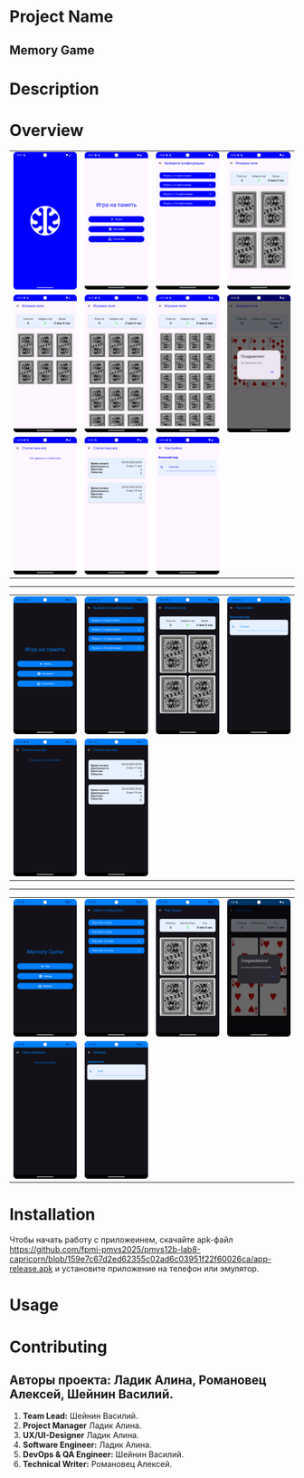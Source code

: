 # Project Name
## **Memory Game**
# Description


# Overview
<table>
  <tr>
    <td><img src="https://github.com/fpmi-pmvs2025/pmvs12b-lab8-capricorn/blob/d5131407b6bc47a4c3687d1e573d50d6a05bacad/imgs/Screenshot_20250405_080756.png?raw=true" width="200" style="display: inline" /></td>
    <td><img src="https://github.com/fpmi-pmvs2025/pmvs12b-lab8-capricorn/blob/d5131407b6bc47a4c3687d1e573d50d6a05bacad/imgs/Screenshot_20250405_075800.png" width="200" style="display: inline" /></td>
<td><img src="https://github.com/fpmi-pmvs2025/pmvs12b-lab8-capricorn/blob/d5131407b6bc47a4c3687d1e573d50d6a05bacad/imgs/Screenshot_20250405_075825.png" width="200" style="display: inline" /></td>
<td><img src="https://github.com/fpmi-pmvs2025/pmvs12b-lab8-capricorn/blob/d5131407b6bc47a4c3687d1e573d50d6a05bacad/imgs/Screenshot_20250405_075859.png" width="200" style="display: inline" /></td>


  </tr>
  <tr>
<td><img src="https://github.com/fpmi-pmvs2025/pmvs12b-lab8-capricorn/blob/d5131407b6bc47a4c3687d1e573d50d6a05bacad/imgs/Screenshot_20250405_075847.png" width="200" style="display: inline" /></td>
<td><img src="https://github.com/fpmi-pmvs2025/pmvs12b-lab8-capricorn/blob/d5131407b6bc47a4c3687d1e573d50d6a05bacad/imgs/Screenshot_20250405_075917.png" width="200" style="display: inline" /></td>
<td><img src="https://github.com/fpmi-pmvs2025/pmvs12b-lab8-capricorn/blob/d5131407b6bc47a4c3687d1e573d50d6a05bacad/imgs/Screenshot_20250405_075928.png" width="200" style="display: inline" /></td>
<td><img src="https://github.com/fpmi-pmvs2025/pmvs12b-lab8-capricorn/blob/d5131407b6bc47a4c3687d1e573d50d6a05bacad/imgs/Screenshot_20250405_080654.png" width="200" style="display: inline" /></td>


  </tr>

  <tr>
<td><img src="https://github.com/fpmi-pmvs2025/pmvs12b-lab8-capricorn/blob/d5131407b6bc47a4c3687d1e573d50d6a05bacad/imgs/Screenshot_20250405_080002.png"  width="200" style="display: inline" /></td>
<td><img src="https://github.com/fpmi-pmvs2025/pmvs12b-lab8-capricorn/blob/d5131407b6bc47a4c3687d1e573d50d6a05bacad/imgs/Screenshot_20250405_080708.png" width="200" style="display: inline" /></td>
<td><img src="https://github.com/fpmi-pmvs2025/pmvs12b-lab8-capricorn/blob/d5131407b6bc47a4c3687d1e573d50d6a05bacad/imgs/Screenshot_20250405_075941.png" width="200" style="display: inline" /></td>

  </tr>

  
</table>

___

<table>
  <tr>
    <td><img src="https://github.com/fpmi-pmvs2025/pmvs12b-lab8-capricorn/blob/d5131407b6bc47a4c3687d1e573d50d6a05bacad/imgs/Screenshot_20250405_080028.png" width="200" style="display: inline" /></td>
<td><img src="https://github.com/fpmi-pmvs2025/pmvs12b-lab8-capricorn/blob/d5131407b6bc47a4c3687d1e573d50d6a05bacad/imgs/Screenshot_20250405_080047.png" width="200" style="display: inline" /></td>
<td><img src="https://github.com/fpmi-pmvs2025/pmvs12b-lab8-capricorn/blob/d5131407b6bc47a4c3687d1e573d50d6a05bacad/imgs/Screenshot_20250405_080056.png" width="200" style="display: inline" /></td>
<td><img src="https://github.com/fpmi-pmvs2025/pmvs12b-lab8-capricorn/blob/d5131407b6bc47a4c3687d1e573d50d6a05bacad/imgs/Screenshot_20250405_080109.png" width="200" style="display: inline" /></td>



  </tr>
  <tr>
<td><img src="https://github.com/fpmi-pmvs2025/pmvs12b-lab8-capricorn/blob/d5131407b6bc47a4c3687d1e573d50d6a05bacad/imgs/Screenshot_20250405_080119.png" width="200" style="display: inline" /></td>
<td><img src="https://github.com/fpmi-pmvs2025/pmvs12b-lab8-capricorn/blob/d5131407b6bc47a4c3687d1e573d50d6a05bacad/imgs/Screenshot_20250405_080729.png" width="200" style="display: inline" /></td>
  </tr>
</table>

___

<table>
  <tr>
<td><img src="https://github.com/fpmi-pmvs2025/pmvs12b-lab8-capricorn/blob/d5131407b6bc47a4c3687d1e573d50d6a05bacad/imgs/Screenshot_20250405_080254.png" width="200" style="display: inline" /></td>
<td><img src="https://github.com/fpmi-pmvs2025/pmvs12b-lab8-capricorn/blob/d5131407b6bc47a4c3687d1e573d50d6a05bacad/imgs/Screenshot_20250405_080326.png" width="200" style="display: inline" /></td>
<td><img src="https://github.com/fpmi-pmvs2025/pmvs12b-lab8-capricorn/blob/d5131407b6bc47a4c3687d1e573d50d6a05bacad/imgs/Screenshot_20250405_080338.png" width="200" style="display: inline" /></td>
<td><img src="https://github.com/fpmi-pmvs2025/pmvs12b-lab8-capricorn/blob/d5131407b6bc47a4c3687d1e573d50d6a05bacad/imgs/Screenshot_20250405_080431.png" width="200" style="display: inline" /></td>


  </tr>
  <tr>
<td><img src="https://github.com/fpmi-pmvs2025/pmvs12b-lab8-capricorn/blob/d5131407b6bc47a4c3687d1e573d50d6a05bacad/imgs/Screenshot_20250405_080403.png" width="200" style="display: inline" /></td>
<td><img src="https://github.com/fpmi-pmvs2025/pmvs12b-lab8-capricorn/blob/d5131407b6bc47a4c3687d1e573d50d6a05bacad/imgs/Screenshot_20250405_080352.png" width="200" style="display: inline" /></td>
  </tr>
</table>


# Installation
Чтобы начать работу с приложеинем, скачайте apk-файл https://github.com/fpmi-pmvs2025/pmvs12b-lab8-capricorn/blob/159e7c67d2ed62355c02ad6c03951f22f60026ca/app-release.apk и установите приложение на телефон или эмулятор.
# Usage


# Contributing
## Авторы проекта: **Ладик Алина, Романовец Алексей, Шейнин Василий.**

1. **Team Lead:** Шейнин Василий.
2. **Project Manager** Ладик Алина.
3. **UX/UI-Designer** Ладик Алина.
4. **Software Engineer:** Ладик Алина.
5. **DevOps & QA Engineer:** Шейнин Василий.
6. **Technical Writer:** Романовец Алексей.

